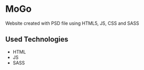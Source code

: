 # MoGo
Website created with PSD file using HTML5, JS, CSS and SASS

## Used Technologies
- HTML
- JS
- SASS
